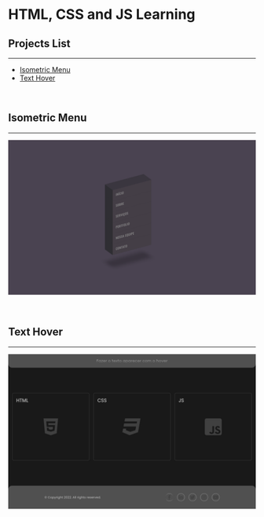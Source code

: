 # HTML, CSS and JS Learning

## Projects List

---

- [Isometric Menu](#isometric-menu)
- [Text Hover](#text-hover)

<br>

## Isometric Menu

---

![Screenshot Menu](./isometric-menu/screenshot/screenshot-menu.png)

<br>

## Text Hover

---

![Text Hover](./text-hover//screenshot/screenshot-laptop.png)

